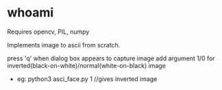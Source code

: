 # whoami
Requires opencv, PIL, numpy

Implements image to ascii from scratch.

press 'q' when dialog box appears to capture image
add argument 1/0 for inverted(black-on-white)/normal(white-on-black) image
  - eg: python3 asci_face.py 1 //gives inverted image
